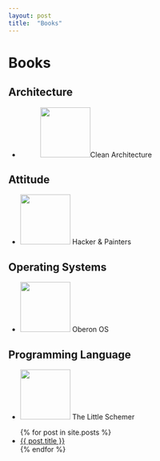 ```yaml
---
layout: post
title:  "Books"
---
```




# Books

## Architecture

* <figure><img width="100" src="https://external-content.duckduckgo.com/iu/?u=https%3A%2F%2Fimages-na.ssl-images-amazon.com%2Fimages%2FI%2F41SV6NlvMvL._SX258_BO1%2C204%2C203%2C200_.jpg&f=1&nofb=1"><figure-caption>Clean Architecture</figure-caption></figure>

## Attitude

* <img width="100" src="https://external-content.duckduckgo.com/iu/?u=https%3A%2F%2Fimages-na.ssl-images-amazon.com%2Fimages%2FI%2F51foanUeChL._SY445_QL70_.jpg&f=1&nofb=1"> Hacker & Painters 

## Operating Systems

* <img width="100" src="https://external-content.duckduckgo.com/iu/?u=https%3A%2F%2Fupload.wikimedia.org%2Fwikipedia%2Fcommons%2Fc%2Fcc%2FOberonScreen.PNG&f=1&nofb=1"> Oberon OS 

## Programming Language

* <img width="100" src="https://external-content.duckduckgo.com/iu/?u=https%3A%2F%2Fimages-na.ssl-images-amazon.com%2Fimages%2FI%2F41nq8D8ESjL._SX218_BO1%2C204%2C203%2C200_QL40_ML2_.jpg&f=1&nofb=1"> The Little Schemer

<ul>
  {% for post in site.posts %}
    <li>
      <a href="{{ post.url }}">{{ post.title }}</a>
    </li>
  {% endfor %}
</ul>
